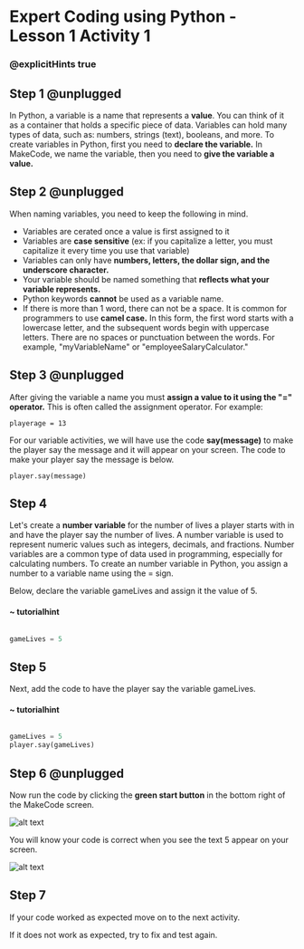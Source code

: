 # Expert Coding using Python - Lesson 1 Activity 1
### @explicitHints true

## Step 1 @unplugged

In Python, a variable is a name that represents a **value**. You can think of it as a container that holds a specific piece of data. Variables can hold many types of data, such as: numbers, strings (text), booleans, and more. To create variables in Python, first you need to **declare the variable.** In MakeCode, we name the variable, then you need to   **give the variable a value.** 

## Step 2 @unplugged

When naming variables, you need to keep the following in mind.

 - Variables are cerated once a value is first assigned to it
 - Variables are **case sensitive** (ex: if you capitalize a letter, you must capitalize it every time you use that variable)
 - Variables can only have **numbers, letters, the dollar sign, and the underscore character.**
 - Your variable should be named something that **reflects what your variable represents.** 
 - Python keywords **cannot** be used as a variable name. 
 - If there is more than 1 word, there can not be a space.  It is common for programmers to use **camel case.**  In this form, the first word starts with a lowercase letter, and the subsequent words begin with uppercase letters. There are no spaces or punctuation between the words. For example, "myVariableName" or "employeeSalaryCalculator."
  
## Step 3 @unplugged
After giving the variable a name you must **assign a value to it using the "=" operator.** This is often called the assignment operator.
For example:

    playerage = 13


For our variable activities, we will have use the code **say(message)** to make the player say the message and it will appear on your screen. The code to make your player say the message is below. 


    player.say(message)



## Step 4
Let's create a **number variable** for the number of lives a player starts with in and have the player say the number of lives. 
A number variable is used to represent numeric values such as integers, decimals, and fractions. Number variables are a common type of data used in programming, especially for calculating numbers. To create an number variable in Python, you assign a number to a variable name using the = sign.

Below, declare the variable gameLives and assign it the value of 5. 

#### ~ tutorialhint

```python

gameLives = 5

```


## Step 5
Next, add the code to have the player say the variable gameLives. 
       
#### ~ tutorialhint

```python

gameLives = 5
player.say(gameLives)

```

## Step 6 @unplugged
Now run the code by clicking the **green start button** in the bottom right of the MakeCode screen. 

![alt text](https://expertjs.codingcredentials.com/Lesson1/1.1/1.JPG?raw=true "Start")

You will know your code is correct when you see the text 5 appear on your screen. 

![alt text](https://expertjs.codingcredentials.com/Lesson1/1.1/1.1.png?raw=true "Code")

## Step 7
If your code worked as expected move on to the next activity. 

If it does not work as expected, try to fix and test again.
